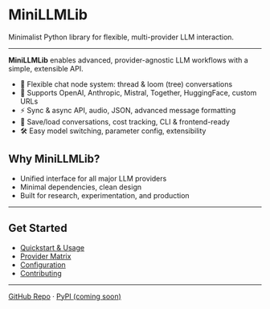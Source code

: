 # MiniLLMLib

Minimalist Python library for flexible, multi-provider LLM interaction.

---

**MiniLLMLib** enables advanced, provider-agnostic LLM workflows with a simple, extensible API. 

- 🧩 Flexible chat node system: thread & loom (tree) conversations
- 🔌 Supports OpenAI, Anthropic, Mistral, Together, HuggingFace, custom URLs
- ⚡ Sync & async API, audio, JSON, advanced message formatting
- 💾 Save/load conversations, cost tracking, CLI & frontend-ready
- 🛠️ Easy model switching, parameter config, extensibility

## Why MiniLLMLib?
- Unified interface for all major LLM providers
- Minimal dependencies, clean design
- Built for research, experimentation, and production

---

## Get Started
- [Quickstart & Usage](usage.md)
- [Provider Matrix](providers.md)
- [Configuration](configuration.md)
- [Contributing](contributing.md)

---

[GitHub Repo](https://github.com/qfeuilla/MiniLLMLib) · [PyPI (coming soon)]()
